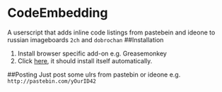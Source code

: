 # CodeEmbedding
A userscript that adds inline code listings from pastebein and ideone to
russian imageboards `2ch` and `dobrochan`
##Installation
1. Install browser specific add-on e.g. Greasemonkey
2. Click [here](https://github.com/tagener-noisu/CodeEmbedding/raw/master/CodeEmbedding.user.js), it should install itself automatically.

##Posting
Just post some ulrs from pastebin or ideone e.g. `http://pastebin.com/yOurID42`
